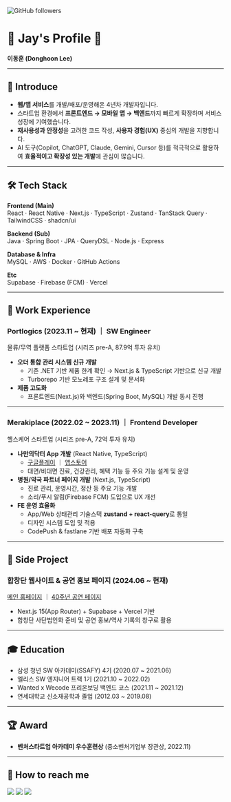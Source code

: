 ![GitHub followers](https://img.shields.io/github/followers/dongjay00?style=social)

# 📘 Jay's Profile 📘
**이동훈 (Donghoon Lee)**

---

## 👋 Introduce

- **웹/앱 서비스**를 개발/배포/운영해온 4년차 개발자입니다.  
- 스타트업 환경에서 **프론트엔드 → 모바일 앱 → 백엔드**까지 빠르게 확장하며 서비스 성장에 기여했습니다.  
- **재사용성과 안정성**을 고려한 코드 작성, **사용자 경험(UX)** 중심의 개발을 지향합니다.  
- AI 도구(Copilot, ChatGPT, Claude, Gemini, Cursor 등)를 적극적으로 활용하여 **효율적이고 확장성 있는 개발**에 관심이 많습니다.  

---

## 🛠 Tech Stack

**Frontend (Main)**  
React · React Native · Next.js · TypeScript · Zustand · TanStack Query · TailwindCSS · shadcn/ui  

**Backend (Sub)**  
Java · Spring Boot · JPA · QueryDSL · Node.js · Express  

**Database & Infra**  
MySQL · AWS · Docker · GitHub Actions  

**Etc**  
Supabase · Firebase (FCM) · Vercel  

---

## 🍋 Work Experience

### Portlogics (2023.11 ~ 현재) ｜ **SW Engineer**
물류/무역 플랫폼 스타트업 (시리즈 pre-A, 87.9억 투자 유치)  

- **오더 통합 관리 시스템 신규 개발**
  - 기존 .NET 기반 제품 한계 확인 → Next.js & TypeScript 기반으로 신규 개발
  - Turborepo 기반 모노레포 구조 설계 및 문서화
- **제품 고도화**
  - 프론트엔드(Next.js)와 백엔드(Spring Boot, MySQL) 개발 동시 진행

---

### Merakiplace (2022.02 ~ 2023.11) ｜ **Frontend Developer**
헬스케어 스타트업 (시리즈 pre-A, 72억 투자 유치)  

- **나만의닥터 App 개발** (React Native, TypeScript)  
  - [구글플레이](https://play.google.com/store/apps/details?id=com.merakiplace.mydoctor) ｜ [앱스토어](https://apps.apple.com/kr/app/나만의닥터/id1584940053)  
  - 대면/비대면 진료, 건강관리, 혜택 기능 등 주요 기능 설계 및 운영
- **병원/약국 파트너 페이지 개발** (Next.js, TypeScript)  
  - 진료 관리, 운영시간, 정산 등 주요 기능 개발
  - 소리/푸시 알림(Firebase FCM) 도입으로 UX 개선
- **FE 운영 효율화**
  - App/Web 상태관리 기술스택 **zustand + react-query**로 통일
  - 디자인 시스템 도입 및 적용
  - CodePush & fastlane 기반 배포 자동화 구축

---

## 📂 Side Project

### 합창단 웹사이트 & 공연 홍보 페이지 (2024.06 ~ 현재)  
[메인 홈페이지](https://yonseigleeclub.org/) ｜ [40주년 공연 페이지](https://yonseigleeclub.org/40y-ann-concert)  

- Next.js 15(App Router) + Supabase + Vercel 기반
- 합창단 사단법인화 준비 및 공연 홍보/역사 기록의 창구로 활용  

---

## 🎓 Education

- 삼성 청년 SW 아카데미(SSAFY) 4기 (2020.07 ~ 2021.06)  
- 엘리스 SW 엔지니어 트랙 1기 (2021.10 ~ 2022.02)  
- Wanted x Wecode 프리온보딩 백엔드 코스 (2021.11 ~ 2021.12)  
- 연세대학교 신소재공학과 졸업 (2012.03 ~ 2019.08)  

---

## 🏆 Award

- **벤처스타트업 아카데미 우수훈련상** (중소벤처기업부 장관상, 2022.11)  

---

## 🍎 How to reach me

<a href="mailto:cjswodlehdgn@gmail.com"><img src="https://img.shields.io/badge/Gmail-d14836?style=flat-square&logo=Gmail&logoColor=white"/></a>
<a href="https://linkedin.com/in/donghoon-lee-49a374219"><img src="https://img.shields.io/badge/Linkedin-0A66C2?style=flat-square&logo=Linkedin&logoColor=white"/></a>
<a href="https://github.com/dongjay00"><img src="https://img.shields.io/badge/GitHub-181717?style=flat-square&logo=github&logoColor=white"/></a>
